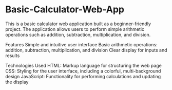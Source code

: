 # Basic-Calculator-Web-App
This is a basic calculator web application built as a beginner-friendly project. The application allows users to perform simple arithmetic operations such as addition, subtraction, multiplication, and division.

Features
  Simple and intuitive user interface
  Basic arithmetic operations: addition, subtraction, multiplication, and division
  Clear display for inputs and results
  
Technologies Used
  HTML: Markup language for structuring the web page
  CSS: Styling for the user interface, including a colorful, multi-background design
  JavaScript: Functionality for performing calculations and updating the display
